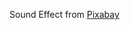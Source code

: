 



Sound Effect from <a href="https://pixabay.com/?utm_source=link-attribution&amp;utm_medium=referral&amp;utm_campaign=music&amp;utm_content=38299">Pixabay</a>